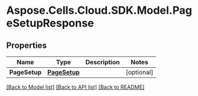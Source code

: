 # Aspose.Cells.Cloud.SDK.Model.PageSetupResponse
## Properties

Name | Type | Description | Notes
------------ | ------------- | ------------- | -------------
**PageSetup** | [**PageSetup**](PageSetup.md) |  | [optional] 

[[Back to Model list]](../README.md#documentation-for-models) [[Back to API list]](../README.md#documentation-for-api-endpoints) [[Back to README]](../README.md)

